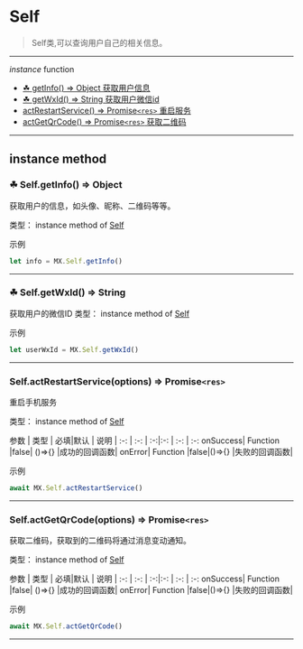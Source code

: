 
# Self
<i id="Self"></i>

> Self类,可以查询用户自己的相关信息。

---

*instance*
function
- [☘ getInfo() ⇒ Object 获取用户信息](#getInfo)
- [☘ getWxId() ⇒ String 获取用户微信id](#getWxId)
- [actRestartService() ⇒  Promise`<res>` 重启服务](#actRestartService)
- [actGetQrCode() ⇒ Promise`<res>` 获取二维码](#actGetQrCode)

---
## instance method

<i id='getInfo'></i>
### ☘ Self.getInfo() ⇒ Object

获取用户的信息，如头像、昵称、二维码等等。

类型： instance method of [Self](#Self)


示例
``` javascript
let info = MX.Self.getInfo()
```
---
<i id='getWxId'></i>
### ☘ Self.getWxId() ⇒ String

获取用户的微信ID
类型： instance method of [Self](#Self)


示例
``` javascript
let userWxId = MX.Self.getWxId()
```
---
<i id='actRestartService'></i>
### Self.actRestartService(options) ⇒ Promise`<res>`

重启手机服务

类型： instance method of  [Self](#Self)

参数 | 类型 | 必填|默认 | 说明 | 
:-: | :-: | :-:|:-: | :-: | :-:
onSuccess| Function |false| ()=>{} |成功的回调函数| 
onError| Function |false|()=>{} |失败的回调函数| 

示例
``` javascript
await MX.Self.actRestartService()

```
---

<i id='actGetQrCode'></i>
### Self.actGetQrCode(options) ⇒ Promise`<res>`

获取二维码，获取到的二维码将通过消息变动通知。

类型： instance method of  [Self](#Self)

参数 | 类型 | 必填|默认 | 说明 | 
:-: | :-: | :-:|:-: | :-: | :-:
onSuccess| Function |false| ()=>{} |成功的回调函数| 
onError| Function |false|()=>{} |失败的回调函数| 

示例
``` javascript
await MX.Self.actGetQrCode()

```
---



